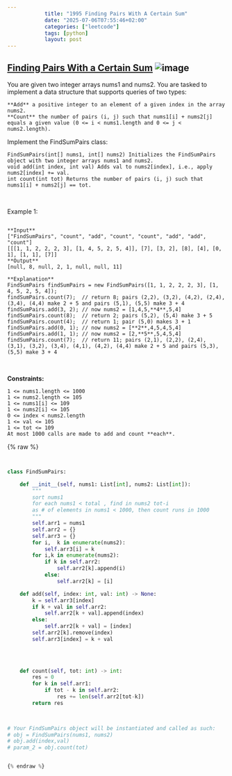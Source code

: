 ```yaml
---
            title: "1995 Finding Pairs With A Certain Sum"
            date: "2025-07-06T07:55:46+02:00"
            categories: ["leetcode"]
            tags: [python]
            layout: post
---
```

            
## [Finding Pairs With a Certain Sum](https://leetcode.com/problems/finding-pairs-with-a-certain-sum) ![image](https://img.shields.io/badge/Difficulty-Medium-orange)

You are given two integer arrays nums1 and nums2. You are tasked to implement a data structure that supports queries of two types:

	**Add** a positive integer to an element of a given index in the array nums2.
	**Count** the number of pairs (i, j) such that nums1[i] + nums2[j] equals a given value (0 <= i < nums1.length and 0 <= j < nums2.length).

Implement the FindSumPairs class:

	FindSumPairs(int[] nums1, int[] nums2) Initializes the FindSumPairs object with two integer arrays nums1 and nums2.
	void add(int index, int val) Adds val to nums2[index], i.e., apply nums2[index] += val.
	int count(int tot) Returns the number of pairs (i, j) such that nums1[i] + nums2[j] == tot.

 

Example 1:

```

**Input**
["FindSumPairs", "count", "add", "count", "count", "add", "add", "count"]
[[[1, 1, 2, 2, 2, 3], [1, 4, 5, 2, 5, 4]], [7], [3, 2], [8], [4], [0, 1], [1, 1], [7]]
**Output**
[null, 8, null, 2, 1, null, null, 11]

**Explanation**
FindSumPairs findSumPairs = new FindSumPairs([1, 1, 2, 2, 2, 3], [1, 4, 5, 2, 5, 4]);
findSumPairs.count(7);  // return 8; pairs (2,2), (3,2), (4,2), (2,4), (3,4), (4,4) make 2 + 5 and pairs (5,1), (5,5) make 3 + 4
findSumPairs.add(3, 2); // now nums2 = [1,4,5,**4**,5,4]
findSumPairs.count(8);  // return 2; pairs (5,2), (5,4) make 3 + 5
findSumPairs.count(4);  // return 1; pair (5,0) makes 3 + 1
findSumPairs.add(0, 1); // now nums2 = [**2**,4,5,4,5,4]
findSumPairs.add(1, 1); // now nums2 = [2,**5**,5,4,5,4]
findSumPairs.count(7);  // return 11; pairs (2,1), (2,2), (2,4), (3,1), (3,2), (3,4), (4,1), (4,2), (4,4) make 2 + 5 and pairs (5,3), (5,5) make 3 + 4

```

 

**Constraints:**

	1 <= nums1.length <= 1000
	1 <= nums2.length <= 105
	1 <= nums1[i] <= 109
	1 <= nums2[i] <= 105
	0 <= index < nums2.length
	1 <= val <= 105
	1 <= tot <= 109
	At most 1000 calls are made to add and count **each**.

{% raw %}


````python


class FindSumPairs:

    def __init__(self, nums1: List[int], nums2: List[int]):
        """
        sort nums1
        for each nums1 < total , find in nums2 tot-i
        as # of elements in nums1 < 1000, then count runs in 1000
        """
        self.arr1 = nums1
        self.arr2 = {}
        self.arr3 = {}
        for i,  k in enumerate(nums2):
            self.arr3[i] = k
        for i,k in enumerate(nums2):
            if k in self.arr2:
                self.arr2[k].append(i)
            else:
                self.arr2[k] = [i]

    def add(self, index: int, val: int) -> None:
        k = self.arr3[index]
        if k + val in self.arr2:
            self.arr2[k + val].append(index)
        else:
            self.arr2[k + val] = [index]
        self.arr2[k].remove(index)
        self.arr3[index] = k + val
        

        

    def count(self, tot: int) -> int:
        res = 0
        for k in self.arr1:
            if tot - k in self.arr2:
                res += len(self.arr2[tot-k])
        return res
        


# Your FindSumPairs object will be instantiated and called as such:
# obj = FindSumPairs(nums1, nums2)
# obj.add(index,val)
# param_2 = obj.count(tot)


{% endraw %}
